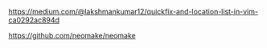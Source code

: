 https://medium.com/@lakshmankumar12/quickfix-and-location-list-in-vim-ca0292ac894d

https://github.com/neomake/neomake


